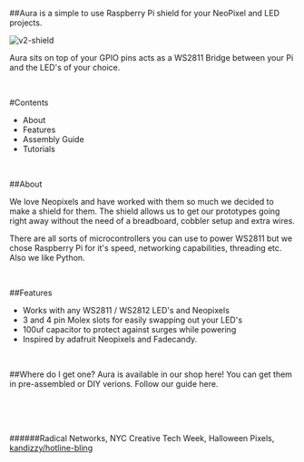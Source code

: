 ##Aura is a simple to use Raspberry Pi shield for your NeoPixel and LED projects. 

![v2-shield](https://raw.githubusercontent.com/brunokruse/aura/master/img/v2-shield.jpg?token=AADEj1NMZdGIsl3H9a3DreAhqFaC9qXQks5XKrgZwA%3D%3D)

Aura sits on top of your GPIO pins acts as a WS2811 Bridge between your Pi and the LED's of your choice. 

<br/>

#Contents
* About
* Features
* Assembly Guide
* Tutorials


<br/>

##About

We love Neopixels and have worked with them so much we decided to make a shield for them. The shield allows us to get our prototypes going right away without the need of a breadboard, cobbler setup and extra wires.

There are all sorts of microcontrollers you can use to power WS2811 but we chose Raspberry Pi for it's speed, networking capabilities, threading etc. Also we like Python.

<br/>

##Features
* Works with any WS2811 / WS2812 LED's and Neopixels
* 3 and 4 pin Molex slots for easily swapping out your LED's
* 100uf capacitor to protect against surges while powering
* Inspired by adafruit Neopixels and Fadecandy.



<br/>

##Where do I get one?
Aura is available in our shop here! You can get them in pre-assembled or DIY verions. Follow our guide here.


<br/>
<br/>
<br/>

######Radical Networks, NYC Creative Tech Week, Halloween Pixels, [kandizzy/hotline-bling](https://github.com/kandizzy/hotline-bling) <br/>